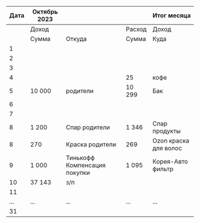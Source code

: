 | Дата | Октябрь 2023 | | | Итог месяца |
|------|-------------|-|-|-------------|
|      | Доход        | | Расход       | Доход    | 49 613 |
|      | Сумма        | Откуда | Сумма | Куда     | Расход  | 12 039 |
| 1    |             |       |       |          | Профит  | 37 573 |
| 2    |             |       |       |          |         |        |
| 3    |             |       |       |          |         |        |
| 4    |             |       | 25    | кофе     |         |        |
| 5    | 10 000      | родители | 10 299 | Бак   |         |        |
| 6    |             |       |       |          |         |        |
| 7    |             |       |       |          |         |        |
| 8    | 1 200       | Спар родители | 1 346 | Спар продукты | |    |
| 8    | 270         | Краска родители | 269  | Ozon краска для волос | | |
| 9    | 1 000       | Тинькофф Компенсация покупки | 1 095 | Корея-Авто фильтр | | |
| 10   | 37 143      | з/п   |       |          |         |        |
| 11   |             |       |       |          |         |        |
| ...  | ...         | ...   | ...   | ...      | ...     | ...    |
| 31   |             |       |       |          |         |        |
